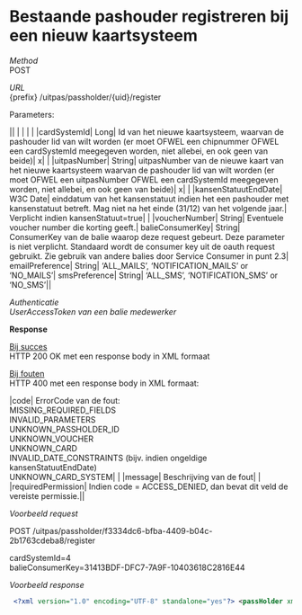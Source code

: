 ---
---

# Bestaande pashouder registreren bij een nieuw kaartsysteem

_Method_<br> POST

_URL_<br> {prefix} /uitpas/passholder/{uid}/register

Parameters:

 

|| | | | |
|cardSystemId| Long| Id van het nieuwe kaartsysteem, waarvan de pashouder lid van wilt worden (er moet OFWEL een chipnummer OFWEL een cardSystemId meegegeven worden, niet allebei, en ook geen van beide)| x| |
|uitpasNumber| String| uitpasNumber van de nieuwe kaart van het nieuwe kaartsysteem waarvan de pashouder lid van wilt worden (er moet OFWEL een uitpasNumber OFWEL een cardSystemId meegegeven worden, niet allebei, en ook geen van beide)| x| |
|kansenStatuutEndDate| W3C Date| einddatum van het kansenstatuut indien het een pashouder met kansenstatuut betreft. Mag niet na het einde (31/12) van het volgende jaar.| Verplicht indien kansenStatuut=true| |
|voucherNumber| String| Eventuele voucher number die korting geeft.| balieConsumerKey| String| ConsumerKey van de balie waarop deze request gebeurt. Deze parameter is niet verplicht. Standaard wordt de consumer key uit de oauth request gebruikt. Zie gebruik van andere balies door Service Consumer in punt 2.3| emailPreference| String| ‘ALL\_MAILS’, ‘NOTIFICATION\_MAILS’ or ‘NO\_MAILS’| smsPreference| String| ‘ALL\_SMS’, ‘NOTIFICATION\_SMS’ or ‘NO\_SMS’||

_Authenticatie_<br> _UserAccessToken van een balie medewerker_

**Response**

<u>Bij succes</u><br> HTTP 200 OK met een response body in XML formaat

<u>Bij fouten</u><br> HTTP 400 met een response body in XML formaat:

 

|code| ErrorCode van de fout:<br> MISSING\_REQUIRED\_FIELDS<br> INVALID\_PARAMETERS<br> UNKNOWN\_PASSHOLDER\_ID<br> UNKNOWN\_VOUCHER<br> UNKNOWN\_CARD<br> INVALID\_DATE\_CONSTRAINTS (bijv. indien ongeldige kansenStatuutEndDate)<br> UNKNOWN\_CARD\_SYSTEM| |
|message| Beschrijving van de fout| |
|requiredPermission| Indien code = ACCESS\_DENIED, dan bevat dit veld de vereiste permissie.||

_Voorbeeld request_

POST /uitpas/passholder/f3334dc6-bfba-4409-b04c-2b1763cdeba8/register

cardSystemId=4<br> balieConsumerKey=31413BDF-DFC7-7A9F-10403618C2816E44

_Voorbeeld response_


~~~xml
 <?xml version="1.0" encoding="UTF-8" standalone="yes"?> <passHolder xmlns:ns2="http://www.w3.org/1999/02/22-rdf-syntax-ns" xmlns:ns3="http://xmlns.com/foaf/0.1/">     <cardSystemSpecific>         <cardSystem>             <id>1</id>             <name>HELA</name>         </cardSystem>         <currentCard>             <kansenpas>true</kansenpas>             <status>ACTIVE</status>             <uitpasNumber>                 <uitpasNumber>0930061965313</uitpasNumber>             </uitpasNumber>         </currentCard>         <emailPreference>ALL_MAILS</emailPreference> 	  <kansenStatuut>true</kansenStatuut>         <kansenStatuutEndDate>2013-12-31T23:59:59+01:00</kansenStatuutEndDate>         <kansenStatuutExpired>false</kansenStatuutExpired>         <kansenStatuutInGracePeriod>false</kansenStatuutInGracePeriod>         <smsPreference>NO_SMS</smsPreference>     </cardSystemSpecific>     <city>AALST</city>     <dateOfBirth>1980-04-15T00:00:00+02:00</dateOfBirth>     <email>dev3@lodgon.com</email>     <firstName>Nele</firstName>     <secondName>Middle name</secondName>     <gender>FEMALE</gender>     <gsm>gsm-nr</gsm>     <inszNumber>78021542697</inszNumber>     <lastActivationMailNumber>0</lastActivationMailNumber>     <memberships/>     <name>Custers</name>     <nationality>Belg</nationality>     <number>1</number>     <numberOfCheckins>0</numberOfCheckins>     <placeOfBirth>Aalst</placeOfBirth>     <points>10.000</points>     <postalCode>9300</postalCode>     <registrationBalieConsumerKey>31413BDF-DFC7-7A9F-10403618C2816E44</registrationBalieConsumerKey>     <street>Kalfstraat</street>     <telephone>0444/44.44.44</telephone>     <uitIdUser>         <ns2:id>bd056f6f-7ff6-4781-baeb-a0ff77626e03</ns2:id>         <ns3:nick>nele</ns3:nick>     </uitIdUser>     <verified>false</verified> </passHolder>
~~~
